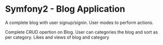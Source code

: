 Symfony2 - Blog Application
===============

A complete blog with user signup/signin.
User modes to perform actions.

Complete CRUD opertion on Blog.
User can categories the blog and sort as per category.
Likes and views of blog and category
